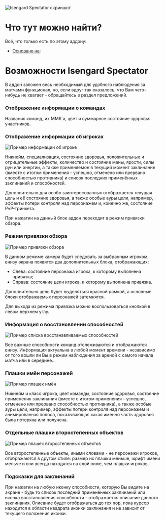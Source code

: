 ![Isengard Spectator скриншот](https://i.imgur.com/TaijMnR.jpg)

# Что тут можно найти? #
Всё, что только есть по этому аддону:

* [Основано на](https://bitbucket.org/loTEDve/ezspectator/src);

# Возможности Isengard Spectator #

В аддон заложен весь необходимый для удобного наблюдения за матчами функционал, но, если вдруг так оказалось, что Вам чего-нибудь не хватает - обращайтесь в раздел предложений.

### Отображение информации о командах ###
Названия команд, их MMR`а, цвет и суммарное состояние здоровья участников.

### Отображение информации об игроках ###
![Пример информации об игроке](https://i.imgur.com/N2mNwxX.gif)

Никнейм, специализация, состояние здоровья, положительные и отрицательные эффекты, количество и состояние маны, ярости, силы рун или энергии, а также применяемое в текущий момент заклинание (вместе с итогом применения - успешно, отменено или прервано способностью противника) и список последних применённых заклинаний и способностей.

Дополнительно для особо заинтересованных отображается текущая цель и её состояние здоровья, а также особые ауры цели, например, эффекты потери контроля над персонажем и, конечно же, состояние PvP-тринкета.

При нажатии на данный блок аддон переходит в режим привязки обзора.

### Режим привязки обзора ###
![Пример привязки обзора](https://i.imgur.com/QyVcZ9L.png)

В данном режиме камера будет следовать за выбранным игроком, внизу экрана появятся два дополнительных блока, отображающих:

* Слева: состояние персонажа игрока, к которому выполнена привязка;
* Справа: состояние цели игрока, к которому выполнена привязка.

Дополнительно цель будет выделяться красной рамкой, а основные блоки отображаемых персонажей затемнятся.

Для выхода из режима привязка можно воспользоваться кнопкой в левом верхнем углу.

### Информация о восстановлении способностей ###
![Пример списка восстанавливаемых способностей](https://i.imgur.com/Tu7L0Ea.gif)

Все важные способности команд отслеживаются и отображаются внизу. Информация актуальна в любой момент времени - независимо от того вошли ли Вы в режим наблюдения за ареной с самого начала матча или в середине...

### Плашки имён персонажей ###
![Пример плашек имён](https://i.imgur.com/PYLgG50.gif)

Никнейм и класс игрока, цвет команды, состояние здоровья, состояние применения заклинания (вместе с итогом применения - успешно, отменено или прервано способностью противника), а также особые ауры цели, например, эффекты потери контроля над персонажем и анимированная полоса, показывающая какая именно часть здоровья была потеряна или получена.

### Отдельные плашки второстепенных объектов ###
![Пример плашек второстепенных объектов](https://i.imgur.com/6gnrcu5.png)

Все второстепенные объекты, иными словами - не персонажи игроков, отображаются в другом стиле: размер их плашки меньше, шрифт имени мельче и они всегда находятся на слой ниже, чем плашки игроков.

### Подсказки для заклинаний ###
При нажатии на любую иконку способности, которую Вы видите на экране - будь то список последний применённых заклинаний или иконка восстановления способности - отображается описание данного заклинания. Описание будет отображаться до тех пор, пока курсор находится в области квадрата иконки заклинания и не зависит от текущего положения иконки.